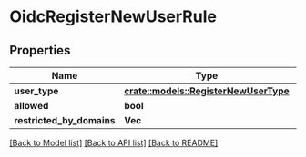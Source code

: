 # OidcRegisterNewUserRule

## Properties

Name | Type | Description | Notes
------------ | ------------- | ------------- | -------------
**user_type** | [**crate::models::RegisterNewUserType**](RegisterNewUserType.md) |  | 
**allowed** | **bool** |  | 
**restricted_by_domains** | **Vec<String>** |  | 

[[Back to Model list]](../README.md#documentation-for-models) [[Back to API list]](../README.md#documentation-for-api-endpoints) [[Back to README]](../README.md)


